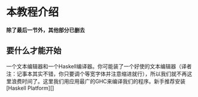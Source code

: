 # 本教程介绍

**除了最后一节外，其他部分已删去**

## 要什么才能开始 ##

一个文本编辑器和一个Haskell编译器。你可能装了一个好使的文本编辑器（译者注：记事本其实不错，你只要调个等宽字体并注意缩进就行），所以我们就不再这里浪费时间了。这里我们用应用最广的GHC来编译我们的程序。新手推荐安装[Haskell Platform][]
